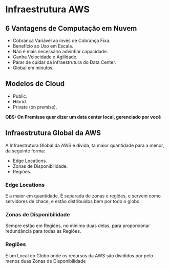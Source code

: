 # Infraestrutura AWS

## 6 Vantagens de Computação em Nuvem

- Cobrança Variável ao invés de Cobrança Fixa.
- Benefício ao Uso em Escala.
- Não é mais necessário advinhar capacidade.
- Ganha Velocidade e Agilidade.
- Parar de cuidar da infraestrutura do Data Center.
- Global em minutos.

## Modelos de Cloud

- Public.
- Hibrid.
- Private (on premise).

**OBS: On Premisse quer dizer um data center local, gerenciado por você**

## Infraestrutura Global da AWS

A Infraestrutura Global da AWS é divida, ta maior quantidade para a menor, da seguinte forma:

- Edge Locations.
- Zonas de Disponibilidade.
- Regiões.

### Edge Locations

É a maior em quantidade. É separada de zonas e regiões, e servem como servidores de chace, e estão distribuidos 
bem por todo o globo.

### Zonas de Disponibilidade

Sempre estão em Regiões, no mínimo duas delas, para proporcionar redundância para todas as Regiôes.

### Regiões

É um Local do Globo onde os recursos da AWS são divididos por pelo menos duas Zonas de Disponibilidade